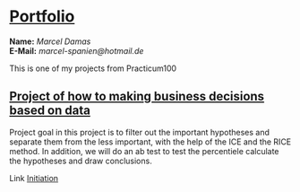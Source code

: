 #  <u>Portfolio</u>

**Name:** _Marcel Damas_   
**E-Mail:** _marcel-spanien@hotmail.de_
  
This is one of my projects from Practicum100

##  <u>Project of how to making business decisions based on data</u>

Project goal in this project is to filter out the important hypotheses and separate them from the less important,
with the help of the ICE and the RICE method.
In addition, we will do an ab test to test the percentiele calculate the hypotheses and draw conclusions.  

Link [Initiation](Business_decitions/README.md)  

